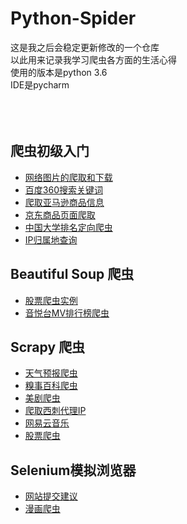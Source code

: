# Python-Spider
这是我之后会稳定更新修改的一个仓库<br> 
以此用来记录我学习爬虫各方面的生活心得<br> 
使用的版本是python 3.6<br> 
IDE是pycharm<br> 
<br> 
<br> 
<br> 


## 爬虫初级入门<br>
* [网络图片的爬取和下载](https://github.com/SmallSir/Python-Spider/blob/master/%E7%BD%91%E7%BB%9C%E5%9B%BE%E7%89%87%E7%9A%84%E7%88%AC%E5%8F%96%E5%92%8C%E4%B8%8B%E8%BD%BD.py)
* [百度360搜索关键词](https://github.com/SmallSir/Python-Spider/blob/master/%E7%99%BE%E5%BA%A6360%E6%90%9C%E7%B4%A2%E5%85%B3%E9%94%AE%E8%AF%8D.py)
* [爬取亚马逊商品信息](https://github.com/SmallSir/Python-Spider/blob/master/%E7%88%AC%E5%8F%96%E4%BA%9A%E9%A9%AC%E9%80%8A%E5%95%86%E5%93%81%E4%BF%A1%E6%81%AF.py)
* [京东商品页面爬取](https://github.com/SmallSir/Python-Spider/blob/master/%E4%BA%AC%E4%B8%9C%E5%95%86%E5%93%81%E9%A1%B5%E9%9D%A2%E7%88%AC%E5%8F%96.py)
* [中国大学排名定向爬虫](https://github.com/SmallSir/Python-Spider/blob/master/%E4%B8%AD%E5%9B%BD%E5%A4%A7%E5%AD%A6%E6%8E%92%E5%90%8D%E5%AE%9A%E5%90%91%E7%88%AC%E8%99%AB.py)
* [IP归属地查询](https://github.com/SmallSir/Python-Spider/blob/master/IP%E5%BD%92%E5%B1%9E%E5%9C%B0%E6%9F%A5%E8%AF%A2.py)<br>

## Beautiful Soup 爬虫
* [股票爬虫实例](https://github.com/SmallSir/Python-Spider/blob/master/%E8%82%A1%E7%A5%A8%E7%88%AC%E8%99%AB%E5%AE%9E%E4%BE%8B.py)
* [音悦台MV排行榜爬虫](https://github.com/SmallSir/Python-Spider/tree/master/YinYueTai)



## Scrapy 爬虫
* [天气预报爬虫](https://github.com/SmallSir/Python-Spider/tree/master/weather)
* [糗事百科爬虫](https://github.com/SmallSir/Python-Spider/tree/master/qiushi)
* [美剧爬虫](https://github.com/SmallSir/Python-Spider/tree/master/meiju100)
* [爬取西刺代理IP](https://github.com/SmallSir/Python-Spider/tree/master/getip)
* [网易云音乐](https://github.com/SmallSir/Python-Spider/tree/master/WangYiMusicTest)
* [股票爬虫](https://github.com/SmallSir/Python-Spider/tree/master/BaiduStocks)


## Selenium模拟浏览器
* [网站提交建议](https://github.com/SmallSir/Python-Spider/blob/master/easy2d-judge.py)
* [漫画爬虫](https://github.com/SmallSir/Python-Spider/tree/master/PyDev%20Module)
